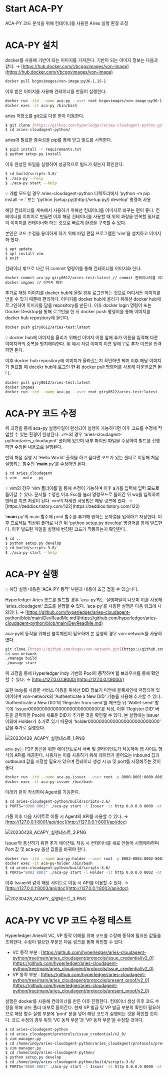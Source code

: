 # Start ACA-PY

ACA-PY 코드 분석을 위해 컨테이너를 사용한 Aries 실행 환경 조정

# ACA-PY 설치

docker를 사용해 기반이 되는 이미지를 가져온다. 기반이 되는 이미지 정보는 다음과 같다. → [https://hub.docker.com/r/bcgovimages/von-image](https://hub.docker.com/r/bcgovimages/von-image)

```bash
docker pull bcgovimages/von-image:py36-1.15-1
```

이후 받은 이미지를 사용해 컨테이너를 만들어 실행한다.

```bash
docker run -itd --name aca-py --user root bcgovimages/von-image:py36-1.15-1
docker exec -it aca-py /bin/bash
```

aries 저장소를 git으로 다운 받아 이동한다.

```bash
$ git clone [https://github.com/hyperledger/aries-cloudagent-python.git](https://github.com/hyperledger/aries-cloudagent-python.git)
$ cd aries-cloudagent-python/
```

aries에 필요한 종속성을 pip를 통해 받고 빌드를 시작한다.

```bash
$ pip3 install -r requirements.txt
$ python setup.py install
```

이후 완성된 파일을 실행하여 성공적으로 빌드가 됬는지 확인한다.

```bash
$ cd build/scripts-3.6/
$ ./aca-py --help
$ ./aca-py start --help 
```

<aside>
💡 개발 모드일 경우 aries-cloudagent-python 디렉토리에서 ‘python -m pip install -e .’ 또는 ‘python [setup.py](http://setup.py/) develop’ 명령어 사용

</aside>

해당 컨테이너를 계속해서 사용하기 위해선 컨테이너를 이미지로 바꾸는 편이 좋다. 컨테이너를 이미지로 만들면 이후 해당 컨테이너를 사용할 때 위의 과정을 반복할 필요없이 이미지를 컨테이너화 하는 것으로 빠르게 환경을 구축할 수 있다.

본인은 코드 수정을 용이하게 하기 위해 파일 편집 프로그램인 ‘vim’을 설치하고 이미지화 했다.

```bash
$ apt update
$ apt install vim
$ exit
```

컨테이너 밖으로 나간 뒤 commit 명령어를 통해 컨테이너를 이미지화 한다. 

```bash
docker commit aca-py giry0612/aries-test:latest // commit 컨테이너이름 이미지이름:태그
docker imgaes // 이미지 확인
```

추가로 해당 이미지를 docker hub에 올릴 경우 로그인하는 것으로 어디서든 이미지를 받을 수 있기 때문에 편리하다. 이미지를 docker hub에 올리기 위해선 docker hub에 로그인하여 이미지를 담을 repository를 만든다. 이후 docker login 명령어 또는 Docker Desktop을 통해 로그인을 한 뒤 docker push 명령어를 통해 이미지를 docker hub repository에 올린다.

```bash
docker push giry0612/aries-test:latest
```

<aside>
💡 docker hub에 이미지를 올리기 위해선 이미지 이름 앞에 추가 이름을 입력해 다른 이미지와의 중복을 방지해야한다. 위 예시 처럼 이미지 이름 앞에 ‘/’로 추가 이름을 입력하면 된다.

</aside>

이후 docker hub repository에 이미지가 올라갔는지 확인하면 되며 이후 해당 이미지가 필요할 때 docekr hub에 로그인 한 뒤 docker pull 명령어를 사용해 다운받으면 된다. 

```bash
docker pull giry0612/aries-test:latest
docker imgaes
docker run -itd --name aca-py --user root giry0612/aries-test:latest
```

# ACA-PY 코드 수정

위 과정을 통해 aca-py 실행파일이 완성되어 실행이 가능하다면 이후 코드를 수정해 작업할 수 있는 환경이 완성된다. 코드의 경우 ‘aries-cloudagent-python/aries_cloudagent’ 폴더에 있으며 내부 파이썬 파일을 수정하여 빌드를 진행하면 수정된 내용으로 실행된다.

만약 처음 실행 시 ‘Hello World’ 출력을 하고 싶다면 코드가 있는 폴더로 이동해 처음 실행되는 함수인 ‘__main__.py’를 수정하면 된다. 

```bash
$ cd aries_cloudagent
$ vim __main__.py
```

<aside>
💡 vim의 경우 ‘vim 폴더이름’을 통해 수정이 가능하며 이후 a키를 입력해 입력 모드로 들어갈 수 있다. 문서를 수정한 이후 Esc를 눌러 명령모드로 들어간 뒤 wq를 입력하여 엔터를 치면 저장이 된다. vim의 자세한 사용법은 해당 링크에 있다. → [https://zeddios.tistory.com/122](https://zeddios.tistory.com/122)

</aside>

’__main__.py’의 main 함수에 print 함수를 추가해 원하는 문자열을 입력하고 저장한다. 이후 프로젝트 최상위 폴더로 나간 뒤 ‘python setup.py develop’ 명령어를 통해 빌드한다. 이후 빌드된 파일을 실행해 변경된 코드가 작동하는지 확인한다. 

```bash
$ cd ..
$ python setup.py develop
$ cd build/scripts-3.6/
$ ./aca-py start --help
```

# ACA-PY 실행

<aside>

💡 해당 실행 내용은 ‘ACA-PY 동작’ 부분과 내용이 조금 겹칠 수 있습니다.

</aside>

Hyperledger Aries 코드를 빌드할 경우 ‘aca-py’라는 실행파일이 나오며 이를 사용해 ‘aries_cloudagent’ 코드를 실행할 수 있다. ‘aca-py’를 사용한 실행은 다음 링크에 나와있다. → [https://github.com/hyperledger/aries-cloudagent-python/blob/main/DevReadMe.md](https://github.com/hyperledger/aries-cloudagent-python/blob/main/DevReadMe.md)

aca-py의 동작을 위해선 블록체인이 필요하며 본 실행의 경우 von-network를 사용하였다.

```bash
git clone [https://github.com/bcgov/von-network.git](https://github.com/bcgov/von-network.git)
cd von-network
./manage build
./manage start
```

위 과정을 통해 Hyperledger Indy 기반의 Pool이 동작하며 웹 브라우저를 통해 확인할 수 있다. → [http://127.0.0.1:9000/](http://127.0.0.1:9000/)

또한 indy를 사용한 서비스 이용을 위해선 DID 정보기 미연에 블록체인에 저장되어 있어야하며 von-network의 ‘Authenticate a New DID' 기능을 사용해 추가할 수 있다. ‘Authenticate a New DID'의 ‘Register from seed’를 체크한 뒤 ‘Wallet seed’ 항목에 ‘issuer00000000000000000000000000’를 작성, 이후 ‘Register DID’ 버튼을 클릭하면 Pool에 새로운 DID가 추가된 것을 확인할 수 있다. 본 실행에는 Issuer 이외에 Holder가 추가로 있기 때문에 ‘holder00000000000000000000000000’ 값을 추가로 실행한다.

![20230428_ACAPY_실행테스트_1.PNG](Image/20230428_ACAPY_1.png)

aca-py는 P2P 통신을 위한 에이전트로서 서버 및 클라이언트가 작동하며 웹 사이트 형식의 API를 제공한다. 사용자는 이를 사용하기 위해 데이터가 들어오는 inbound 값과 outbound 값을 지정할 필요가 있으며 컨테이너 생성 시 ip 및 port를 지정해주는 것이 좋다.

```bash
docker run -itd --name aca-py-issuer --user root -p 8000-8001:8000-8001 giry0612/aries-test:latest
docker exec -it aca-py-issuer /bin/bash
```

아래와 같이 작성하여 Agent를 가동한다.

```bash
$ cd aries-cloudagent-python/build/scripts-3.6/
$ PORTS="8000 8001" ./aca-py start -l Issuer -it http 0.0.0.0 8000 -ot http --admin 0.0.0.0 8001 --admin-insecure-mode -e http://127.0.0.1:8000 --genesis-url http://220.68.5.139:9000/genesis --log-level info --wallet-type indy --wallet-name issuerwallet --wallet-key issuerkey --auto-provision --auto-accept-invites --auto-accept-requests --auto-ping-connection --auto-respond-credential-proposal --auto-respond-credential-offer --auto-respond-credential-request --auto-store-credential --seed issuer00000000000000000000000000
```

가동 이후 다음 사이트로 이동 시 Agent의 API를 사용할 수 있다. → [http://127.0.0.1:8001/api/doc](http://127.0.0.1:8001/api/doc)

![20230428_ACAPY_실행테스트_2.PNG](Image/20230428_ACAPY_2.png)

Issuer와 통신하기 위한 추가 에이전트 작동 시 컨테이너를 새로 만들어 시행해야하며 Port 값 및 aca-py 옵션 값들을 바꿔야 한다. 

```bash
docker run -itd --name aca-py-holder --user root -p 8002-8003:8002-8003 giry0612/aries-test:latest
docker exec -it aca-py-holder /bin/bash
$ cd aries-cloudagent-python/build/scripts-3.6/
$ PORTS="8002 8003" ./aca-py start -l Holder -it http 0.0.0.0 8002 -ot http --admin 0.0.0.0 8003 --admin-insecure-mode -e http://127.0.0.1:8003 --genesis-url http://220.68.5.139:9000/genesis --log-level info --wallet-type indy --wallet-name holderwallet --wallet-key holderkey --auto-provision --auto-accept-invites --auto-accept-requests --auto-ping-connection --auto-respond-credential-proposal --auto-respond-credential-offer --auto-respond-credential-request --auto-store-credential --seed holder00000000000000000000000000
```

이후 Issuer와 같이 해당 사이트로 이동 시 API를 이용할 수 있다. → [http://127.0.0.1:8003/api/doc](http://127.0.0.1:8003/api/doc)

![20230428_ACAPY_실행테스트_3.PNG](Image/20230428_ACAPY_3.png)

# ACA-PY VC VP 코드 수정 테스트

Hyperledger Aries의 VC, VP 동작 이해를 위해 코드를 수정해 동작에 필요한 값들을 조회한다. 수정이 필요한 부분은 다음 링크를 통해 확인할 수 있다.

- VC 동작 부분 : [https://github.com/hyperledger/aries-cloudagent-python/tree/main/aries_cloudagent/protocols/issue_credential/v2_0](https://github.com/hyperledger/aries-cloudagent-python/tree/main/aries_cloudagent/protocols/issue_credential/v2_0)
- VP 동작 부분 : [https://github.com/hyperledger/aries-cloudagent-python/tree/main/aries_cloudagent/protocols/present_proof/v2_0](https://github.com/hyperledger/aries-cloudagent-python/tree/main/aries_cloudagent/protocols/present_proof/v2_0)

실행은 docker를 사용해 컨테이너를 만든 이후 진행한다. 컨테이너 생성 이후 코드 수정을 위해 코드 폴더 내부로 들어간다. 현재 VP 발급 및 VP 발급 부분의 확인이 필요하므로 해당 함수 실행 부분에 ‘print’ 문을 넣어 해당 코드가 실행되는 것을 확인할 것이다. 코드 수정의 경우 위의 ‘VC 동작 부분’과 ‘VP 동작 부분’을 수정할 것이다.

```bash
$ cd aries-cloudagent-python
$ cd aries_cloudagent/protocols/issue_credential/v2_0/
$ vim manager.py
$ cd /home/indy/aries-cloudagent-python/aries_cloudagent/protocols/present_proof/v2_0
$ vim manager.py
$ cd /home/indy/aries-cloudagent-python/
$ python setup.py develop
$ cd /home/indy/aries-cloudagent-python/build/scripts-3.6/
$ PORTS="8000 8001" ./aca-py start -l Issuer -it http 0.0.0.0 8000 -ot http --admin 0.0.0.0 8001 --admin-insecure-mode -e http://127.0.0.1:8000 --genesis-url http://220.68.5.139:9000/genesis --log-level info --wallet-type indy --wallet-name issuerwallet --wallet-key issuerkey --auto-provision --auto-accept-invites --auto-accept-requests --auto-ping-connection --auto-respond-credential-proposal --auto-respond-credential-offer --auto-respond-credential-request --auto-store-credential --seed issuer00000000000000000000000000
```